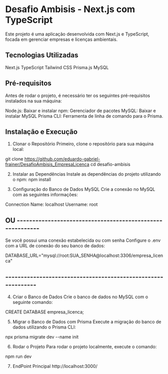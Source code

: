# Desafio Ambisis - Next.js com TypeScript
Este projeto é uma aplicação desenvolvida com Next.js e TypeScript, focada em gerenciar empresas e licenças ambientais.

## Tecnologias Utilizadas
Next.js
TypeScript
Tailwind CSS
Prisma.js
MySQL

## Pré-requisitos
Antes de rodar o projeto, é necessário ter os seguintes pré-requisitos instalados na sua máquina:

Node.js: Baixar e instalar
npm: Gerenciador de pacotes
MySQL: Baixar e instalar MySQL
Prisma CLI: Ferramenta de linha de comando para o Prisma.

## Instalação e Execução

1. Clonar o Repositório
Primeiro, clone o repositório para sua máquina local:

git clone https://github.com/eduardo-gabriel-frainer/DesafioAmbisis_EmpresaLicenca
cd desafio-ambisis

2. Instalar as Dependências
Instale as dependências do projeto utilizando o npm:
npm install

3. Configuração do Banco de Dados MySQL
Crie a conexão no MySQL com as seguintes informações:

Connection Name: localhost
Username: root

## OU ----------------------------------------------------------
Se você possui uma conexão estabelecida ou com senha
Configure o .env com a URL de conexão do seu banco de dados:

DATABASE_URL="mysql://root:SUA_SENHA@localhost:3306/empresa_licenca"
## -------------------------------------------------------------

4. Criar o Banco de Dados
Crie o banco de dados no MySQL com o seguinte comando:

CREATE DATABASE empresa_licenca;

5. Migrar o Banco de Dados com Prisma
Execute a migração do banco de dados utilizando o Prisma CLI:

npx prisma migrate dev --name init

6. Rodar o Projeto
Para rodar o projeto localmente, execute o comando:

npm run dev

7. EndPoint Principal
http://localhost:3000/
